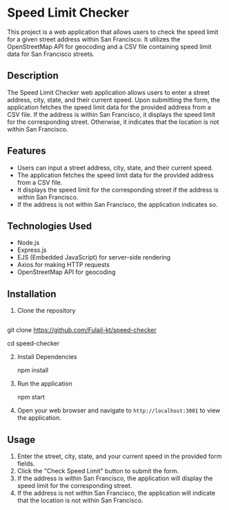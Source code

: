# Speed Limit Checker

This project is a web application that allows users to check the speed limit for a given street address within San Francisco. It utilizes the OpenStreetMap API for geocoding and a CSV file containing speed limit data for San Francisco streets.

## Description

The Speed Limit Checker web application allows users to enter a street address, city, state, and their current speed. Upon submitting the form, the application fetches the speed limit data for the provided address from a CSV file. If the address is within San Francisco, it displays the speed limit for the corresponding street. Otherwise, it indicates that the location is not within San Francisco.

## Features

- Users can input a street address, city, state, and their current speed.
- The application fetches the speed limit data for the provided address from a CSV file.
- It displays the speed limit for the corresponding street if the address is within San Francisco.
- If the address is not within San Francisco, the application indicates so.

## Technologies Used

- Node.js
- Express.js
- EJS (Embedded JavaScript) for server-side rendering
- Axios for making HTTP requests
- OpenStreetMap API for geocoding

## Installation

1. Clone the repository

    ```bash
git clone https://github.com/Fulail-kt/speed-checker

   cd speed-checker

2. Install Dependencies

   npm install
     
4. Run the application

   npm start

4. Open your web browser and navigate to `http://localhost:3001` to view the application.

## Usage

1. Enter the street, city, state, and your current speed in the provided form fields.
2. Click the "Check Speed Limit" button to submit the form.
3. If the address is within San Francisco, the application will display the speed limit for the corresponding street.
4. If the address is not within San Francisco, the application will indicate that the location is not within San Francisco.


 
